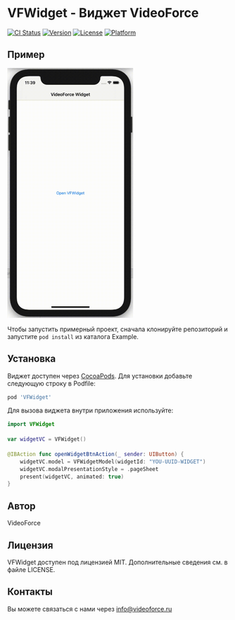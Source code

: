 # VFWidget - Виджет VideoForce

[![CI Status](https://img.shields.io/travis/m-keys/VFWidget.svg?style=flat)](https://travis-ci.org/m-keys/VFWidget)
[![Version](https://img.shields.io/cocoapods/v/VFWidget.svg?style=flat)](https://cocoapods.org/pods/VFWidget)
[![License](https://img.shields.io/cocoapods/l/VFWidget.svg?style=flat)](https://cocoapods.org/pods/VFWidget)
[![Platform](https://img.shields.io/cocoapods/p/VFWidget.svg?style=flat)](https://cocoapods.org/pods/VFWidget)

## Пример

<img src="./VideoForceWidget-ios.gif" alt="VideoForceWidget-ios" height="566">

Чтобы запустить примерный проект, сначала клонируйте репозиторий и запустите `pod install` из каталога Example.

## Установка

Виджет доступен через [CocoaPods](https://cocoapods.org). Для установки добавьте следующую строку в Podfile:

```ruby
pod 'VFWidget'
```

Для вызова виджета внутри приложения используйте:

```swift
import VFWidget

var widgetVC = VFWidget()

@IBAction func openWidgetBtnAction(_ sender: UIButton) {
    widgetVC.model = VFWidgetModel(widgetId: "YOU-UUID-WIDGET")
    widgetVC.modalPresentationStyle = .pageSheet
    present(widgetVC, animated: true)
}
```

## Автор

VideoForce

## Лицензия

VFWidget доступен под лицензией MIT. Дополнительные сведения см. в файле LICENSE.

## Контакты

Вы можете связаться с нами через info@videoforce.ru
